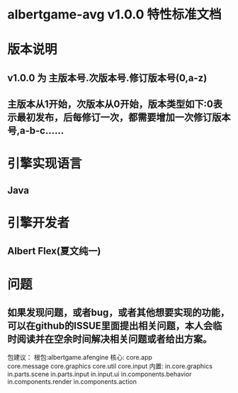 ﻿# albertgame-avg v1.0.0 特性标准文档

# 版本说明
## v1.0.0 为 主版本号.次版本号.修订版本号(0,a-z)
## 主版本从1开始，次版本从0开始，版本类型如下:0表示最初发布，后每修订一次，都需要增加一次修订版本号,a-b-c......

# 引擎实现语言
## Java

# 引擎开发者
## Albert Flex(夏文纯一)

# 问题
## 如果发现问题，或者bug，或者其他想要实现的功能，可以在github的ISSUE里面提出相关问题，本人会临时阅读并在空余时间解决相关问题或者给出方案。

包建议： 
根包:albertgame.afengine
核心:
  core.app  
  core.message
  core.graphics
  core.util
  core.input
内置:
  in.core.graphics
  in.parts.scene
  in.parts.input
  in.input.ui
  in.components.behavior
  in.components.render
  in.components.action